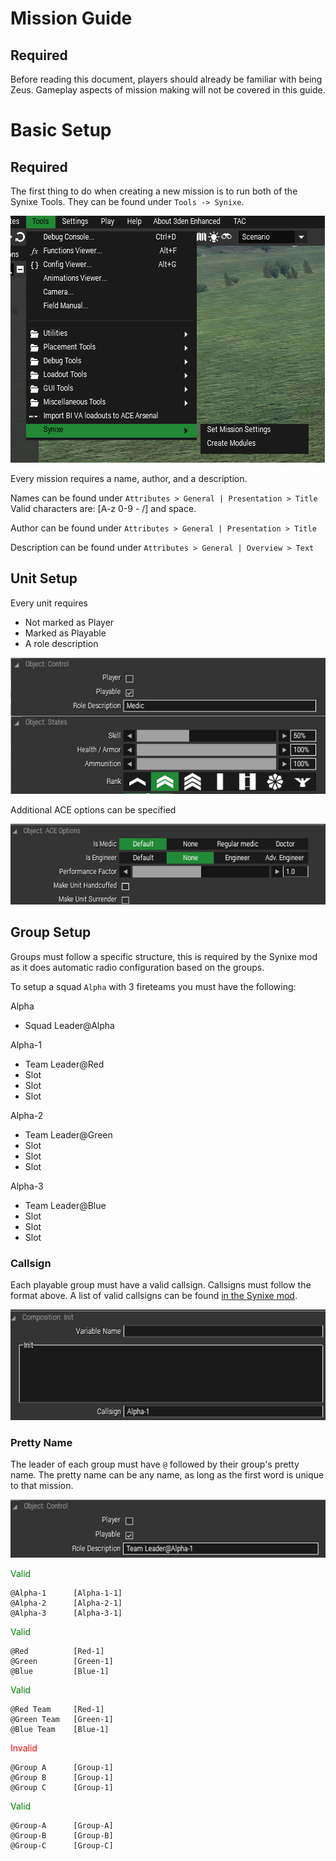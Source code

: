 # Mission Guide

## Required
Before reading this document, players should already be familiar with being Zeus. Gameplay aspects of mission making will not be covered in this guide.

# Basic Setup

## Required

The first thing to do when creating a new mission is to run both of the Synixe Tools. They can be found under `Tools -> Synixe`.

![Diagram](img/mission_synixe_tools.png)

Every mission requires a name, author, and a description.  

Names can be found under `Attributes > General | Presentation > Title`  
Valid characters are: [A-z 0-9 - /] and space.

Author can be found under `Attributes > General | Presentation > Title`

Description can be found under `Attributes > General | Overview > Text`

## Unit Setup

Every unit requires
- Not marked as Player
- Marked as Playable
- A role description

![Diagram](img/mission_unit_info.png)

Additional ACE options can be specified

![Diagram](img/mission_unit_ace.png)

## Group Setup

Groups must follow a specific structure, this is required by the Synixe mod as it does automatic radio configuration based on the groups.

To setup a squad `Alpha` with 3 fireteams you must have the following:

Alpha
  - Squad Leader@Alpha  

Alpha-1
  - Team Leader@Red
  - Slot
  - Slot
  - Slot

Alpha-2
  - Team Leader@Green
  - Slot
  - Slot
  - Slot

Alpha-3
  - Team Leader@Blue
  - Slot
  - Slot
  - Slot

### Callsign

Each playable group must have a valid callsign. Callsigns must follow the format above. A list of valid callsigns can be found [in the Synixe mod](https://github.com/Synixe/Synixe/blob/master/addons/radios/ACRE.hpp).

![Diagram](img/mission_team_group.png)

### Pretty Name

The leader of each group must have `@` followed by their group's pretty name. The pretty name can be any name, as long as the first word is unique to that mission.

![Diagram](img/mission_team_unit.png)

<span style="color:green">Valid</span>
```
@Alpha-1      [Alpha-1-1]
@Alpha-2      [Alpha-2-1]
@Alpha-3      [Alpha-3-1]
```

<span style="color:green">Valid</span>
```
@Red          [Red-1]
@Green        [Green-1]
@Blue         [Blue-1]
```

<span style="color:green">Valid</span>
```
@Red Team     [Red-1]
@Green Team   [Green-1]
@Blue Team    [Blue-1]
```

<span style="color:red">Invalid</span>
```
@Group A      [Group-1]
@Group B      [Group-1]
@Group C      [Group-1]
```

<span style="color:green">Valid</span>
```
@Group-A      [Group-A]
@Group-B      [Group-B]
@Group-C      [Group-C]
```
